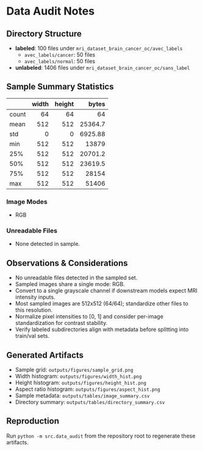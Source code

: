 # Data Audit Notes

## Directory Structure

- **labeled**: 100 files under `mri_dataset_brain_cancer_oc/avec_labels`
  - `avec_labels/cancer`: 50 files
  - `avec_labels/normal`: 50 files
- **unlabeled**: 1406 files under `mri_dataset_brain_cancer_oc/sans_label`

## Sample Summary Statistics

|       |   width |   height |    bytes |
|:------|--------:|---------:|---------:|
| count |      64 |       64 |    64    |
| mean  |     512 |      512 | 25364.7  |
| std   |       0 |        0 |  6925.88 |
| min   |     512 |      512 | 13879    |
| 25%   |     512 |      512 | 20701.2  |
| 50%   |     512 |      512 | 23619.5  |
| 75%   |     512 |      512 | 28154    |
| max   |     512 |      512 | 51406    |

### Image Modes

- RGB

### Unreadable Files

- None detected in sample.

## Observations & Considerations

- No unreadable files detected in the sampled set.
- Sampled images share a single mode: RGB.
- Convert to a single grayscale channel if downstream models expect MRI intensity inputs.
- Most sampled images are 512x512 (64/64); standardize other files to this resolution.
- Normalize pixel intensities to [0, 1] and consider per-image standardization for contrast stability.
- Verify labeled subdirectories align with metadata before splitting into train/val sets.

## Generated Artifacts

- Sample grid: `outputs/figures/sample_grid.png`
- Width histogram: `outputs/figures/width_hist.png`
- Height histogram: `outputs/figures/height_hist.png`
- Aspect ratio histogram: `outputs/figures/aspect_hist.png`
- Sample metadata: `outputs/tables/image_summary.csv`
- Directory summary: `outputs/tables/directory_summary.csv`

## Reproduction

Run `python -m src.data_audit` from the repository root to regenerate these artifacts.

